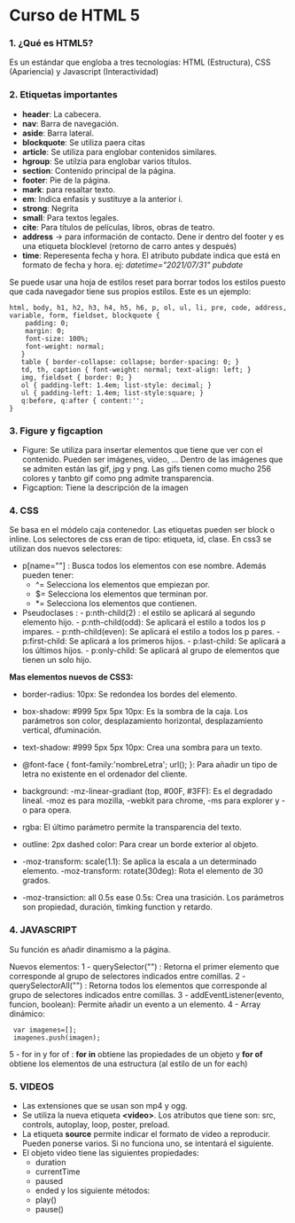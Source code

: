 # Curso de HTML 5
### 1. ¿Qué es HTML5?  
Es un estándar que engloba a tres tecnologías: HTML (Estructura), CSS (Apariencia) y Javascript (Interactividad)

### 2. Etiquetas importantes
- **header**: La cabecera.
- **nav**: Barra de navegación.
- **aside**: Barra lateral.
- **blockquote**: Se utiliza paera citas
- **article**: Se utiliza para englobar contenidos similares.
- **hgroup**: Se utilzia para englobar varios títulos.
- **section**: Contenido principal de la página.
- **footer**: Pie de la página.
- **mark**: para resaltar texto.
- **em**: Indica enfasis y sustituye a la anterior i.
- **strong**: Negrita
- **small**: Para textos legales.
- **cite**: Para títulos de películas, libros, obras de teatro.
- **address** -> para información de contacto. Dene ir dentro del footer y es una etiqueta blocklevel (retorno de carro antes y después)
- **time**: Reperesenta fecha y hora. El atributo pubdate indica que está en formato de fecha y hora. ej: *datetime="2021/07/31" pubdate*

Se puede usar una hoja de estilos reset para borrar todos los estilos puesto que cada navegador tiene sus propios estilos.
Este es un ejemplo:
       
    html, body, h1, h2, h3, h4, h5, h6, p, ol, ul, li, pre, code, address, variable, form, fieldset, blockquote {
        padding: 0;
        margin: 0;
        font-size: 100%;
        font-weight: normal;
       }
       table { border-collapse: collapse; border-spacing: 0; }
       td, th, caption { font-weight: normal; text-align: left; }
       img, fieldset { border: 0; }
       ol { padding-left: 1.4em; list-style: decimal; }
       ul { padding-left: 1.4em; list-style:square; }
       q:before, q:after { content:''; 
    } 

### 3. Figure y figcaption
- Figure: Se utiliza para insertar elementos que tiene que ver con el contenido. Pueden ser imágenes, video, ... Dentro de las imágenes que se admiten están las gif, jpg y png. Las gifs tienen como mucho 256 colores y tanbto gif como png admite transparencia.
- Figcaption: Tiene la descripción de la imagen

### 4. CSS
Se basa en el módelo caja contenedor. Las etiquetas pueden ser block o inline. Los selectores de css eran de tipo: etiqueta, id, clase. En css3 se utilizan dos nuevos selectores:

- p[name=""] : Busca todos los elementos con ese nombre. Además pueden tener: 
    - ^= Selecciona los elementos que empiezan por.
    - $= Selecciona los elementos que terminan por.
    - \*= Selecciona los elementos que contienen.
- Pseudoclases : 
       - p:nth-child(2) : el estilo se aplicará al segundo elemento hijo.
       - p:nth-child(odd): Se aplicará el estilo a todos los p impares.
       - p:nth-child(even): Se aplicará el estilo a todos los p pares.
       - p:first-child: Se aplicará a los primeros hijos.
       - p:last-child: Se aplicará a los últimos hijos.
       - p:only-child: Se aplicará al grupo de elementos que tienen un solo hijo.
 
 **Mas elementos nuevos de CSS3:**
 - border-radius: 10px: Se redondea los bordes del elemento.
 - box-shadow: #999 5px 5px 10px: Es la sombra de la caja. Los parámetros son color, desplazamiento horizontal, desplazamiento vertical, dfuminación.
 - text-shadow: #999 5px 5px 10px: Crea una sombra para un texto.
 - @font-face {
       font-family:'nombreLetra';
       url();
    }: Para añadir un tipo de letra no existente en el ordenador del cliente.
   
  - background: -mz-linear-gradiant (top, #00F, #3FF): Es el degradado lineal. -moz es para mozilla, -webkit para chrome, -ms para explorer y -o para opera.
  - rgba: El último parámetro permite la transparencia del texto.
  - outline: 2px dashed color: Para crear un borde exterior al objeto.
  - -moz-transform: scale(1.1): Se aplica la escala a un determinado elemento.
    -moz-transform: rotate(30deg): Rota el elemento de 30 grados.
  - -moz-transiction: all 0.5s ease 0.5s: Crea una trasición. Los parámetros son propiedad, duración, timking function y retardo.
 
 ### 4. JAVASCRIPT
 Su función es añadir dinamismo a la página.
 
 Nuevos elementos:
 1 - querySelector("") : Retorna el primer elemento que corresponde al grupo de selectores indicados entre comillas.
 2 - querySelectorAll("") : Retorna todos los elementos que corresponde al grupo de selectores indicados entre comillas.
 3 - addEventListener(evento, funcion, boolean): Permite añadir un evento a un elemento.
 4 - Array dinámico:
 
     var imagenes=[];
     imagenes.push(imagen);
 
 5 - for in y for of : **for in** obtiene las propiedades de un objeto y **for of** obtiene los elementos de una estructura (al estilo de un for each)
 
  ### 5. VIDEOS
  
  - Las extensiones que se usan son mp4 y ogg.
  - Se utiliza la nueva etiqueta **\<video\>**. Los atributos que tiene son: src, controls, autoplay, loop, poster, preload.
  - La etiqueta **source** permite indicar el formato de video a reproducir. Pueden ponerse varios. Si no funciona uno, se intentará el siguiente.
  - El objeto video tiene las siguientes propiedades:
       - duration
       - currentTime
       - paused
       - ended
    y los siguiente métodos:
       - play()
       - pause()
